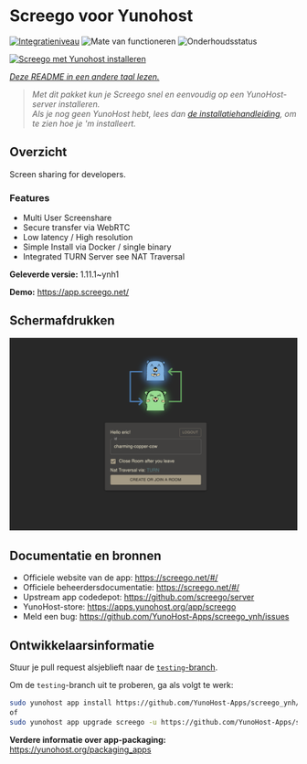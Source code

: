 <!--
NB: Deze README is automatisch gegenereerd door <https://github.com/YunoHost/apps/tree/master/tools/readme_generator>
Hij mag NIET handmatig aangepast worden.
-->

# Screego voor Yunohost

[![Integratieniveau](https://dash.yunohost.org/integration/screego.svg)](https://ci-apps.yunohost.org/ci/apps/screego/) ![Mate van functioneren](https://ci-apps.yunohost.org/ci/badges/screego.status.svg) ![Onderhoudsstatus](https://ci-apps.yunohost.org/ci/badges/screego.maintain.svg)

[![Screego met Yunohost installeren](https://install-app.yunohost.org/install-with-yunohost.svg)](https://install-app.yunohost.org/?app=screego)

*[Deze README in een andere taal lezen.](./ALL_README.md)*

> *Met dit pakket kun je Screego snel en eenvoudig op een YunoHost-server installeren.*  
> *Als je nog geen YunoHost hebt, lees dan [de installatiehandleiding](https://yunohost.org/install), om te zien hoe je 'm installeert.*

## Overzicht

Screen sharing for developers.

### Features

- Multi User Screenshare
- Secure transfer via WebRTC
- Low latency / High resolution
- Simple Install via Docker / single binary
- Integrated TURN Server see NAT Traversal


**Geleverde versie:** 1.11.1~ynh1

**Demo:** <https://app.screego.net/>

## Schermafdrukken

![Schermafdrukken van Screego](./doc/screenshots/screenshot.png)

## Documentatie en bronnen

- Officiele website van de app: <https://screego.net/#/>
- Officiele beheerdersdocumentatie: <https://screego.net/#/>
- Upstream app codedepot: <https://github.com/screego/server>
- YunoHost-store: <https://apps.yunohost.org/app/screego>
- Meld een bug: <https://github.com/YunoHost-Apps/screego_ynh/issues>

## Ontwikkelaarsinformatie

Stuur je pull request alsjeblieft naar de [`testing`-branch](https://github.com/YunoHost-Apps/screego_ynh/tree/testing).

Om de `testing`-branch uit te proberen, ga als volgt te werk:

```bash
sudo yunohost app install https://github.com/YunoHost-Apps/screego_ynh/tree/testing --debug
of
sudo yunohost app upgrade screego -u https://github.com/YunoHost-Apps/screego_ynh/tree/testing --debug
```

**Verdere informatie over app-packaging:** <https://yunohost.org/packaging_apps>
